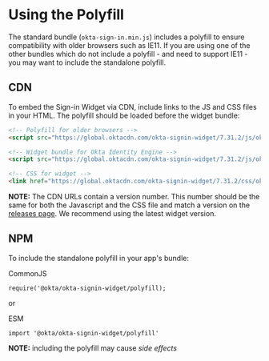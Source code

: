# Using the Polyfill

The standard bundle (`okta-sign-in.min.js`) includes a polyfill to ensure compatibility with older browsers such as IE11. If you are using one of the other bundles which do not include a polyfill - and need to support IE11 - you may want to include the standalone polyfill.

## CDN

To embed the Sign-in Widget via CDN, include links to the JS and CSS files in your HTML. The polyfill should be loaded before the widget bundle:


```html
<!-- Polyfill for older browsers -->
<script src="https://global.oktacdn.com/okta-signin-widget/7.31.2/js/okta-sign-in.polyfill.min.js" type="text/javascript" integrity="sha384-QzQIGwIndxyBdHRQOwgjmQJLod6LRMchZyYg7RUq8FUECvPvreqauQhkU2FF9EGD" crossorigin="anonymous"></script>

<!-- Widget bundle for Okta Identity Engine -->
<script src="https://global.oktacdn.com/okta-signin-widget/7.31.2/js/okta-sign-in.oie.min.js" type="text/javascript" integrity="sha384-rlK74C692fUygPTvBlPHA1OW5iAutpegvHSSHJ1FkheRkxSvoA6l6yn7u2/zqxdw" crossorigin="anonymous"></script>

<!-- CSS for widget -->
<link href="https://global.oktacdn.com/okta-signin-widget/7.31.2/css/okta-sign-in.min.css" type="text/css" rel="stylesheet" integrity="sha384-BkMkRN4QIU9BrZI9cC62jAat0eEZqMnykP67tCJEVQ5xJIFXzcq18qiSZGWxLvtg" crossorigin="anonymous" />
```

**NOTE:** The CDN URLs contain a version number. This number should be the same for both the Javascript and the CSS file and match a version on the [releases page](https://github.com/okta/okta-signin-widget/releases). We recommend using the latest widget version.

## NPM

To include the standalone polyfill in your app's bundle:

CommonJS
```
require('@okta/okta-signin-widget/polyfill);
```

or

ESM
```
import '@okta/okta-signin-widget/polyfill'
```

**NOTE:** including the polyfill may cause *side effects*
